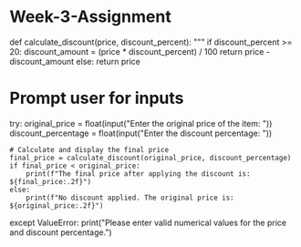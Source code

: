 # Week-3-Assignment
def calculate_discount(price, discount_percent):
    """
    if discount_percent >= 20:
        discount_amount = (price * discount_percent) / 100
        return price - discount_amount
    else:
        return price

# Prompt user for inputs
try:
    original_price = float(input("Enter the original price of the item: "))
    discount_percentage = float(input("Enter the discount percentage: "))

    # Calculate and display the final price
    final_price = calculate_discount(original_price, discount_percentage)
    if final_price < original_price:
        print(f"The final price after applying the discount is: ${final_price:.2f}")
    else:
        print(f"No discount applied. The original price is: ${original_price:.2f}")
except ValueError:
    print("Please enter valid numerical values for the price and discount percentage.")
